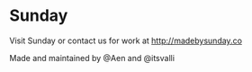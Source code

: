 Sunday
======

Visit Sunday or contact us for work at http://madebysunday.co

Made and maintained by @Aen and @itsvalli

